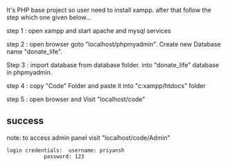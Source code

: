 It's PHP base project so user need to install xampp.
after that follow the step which one given below...

step 1 : open xampp and start apache and mysql services

step 2 : open browser goto "localhost/phpmyadmin". Create new Database name "donate_life".

Step 3 : import database from database folder. into "donate_life" database in phpmyadmin.

step 4 : copy "Code" Folder and paste it into "c:xampp/htdocs" folder

step 5 : open browser and Visit "localhost/code"

success
----------------------------------------------------------

note: to access admin panel visit "localhost/code/Admin"

	login credentials:	username: priyansh
				password: 123

	


